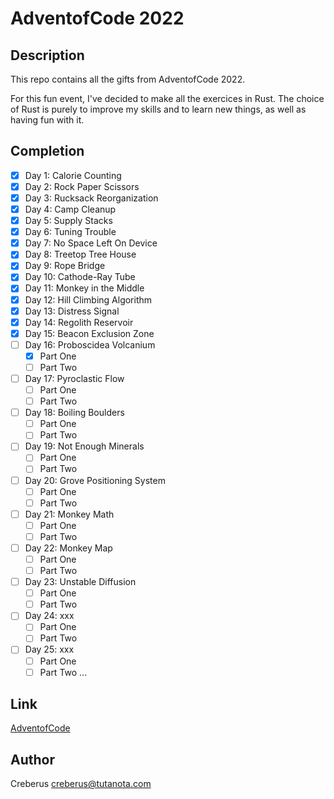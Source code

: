 # AdventofCode 2022

## Description

This repo contains all the gifts from AdventofCode 2022.

For this fun event, I've decided to make all the exercices in Rust.
The choice of Rust is purely to improve my skills and to learn new things, as well as having fun with it.

## Completion

- [x] Day 1: Calorie Counting
- [x] Day 2: Rock Paper Scissors
- [x] Day 3: Rucksack Reorganization
- [x] Day 4: Camp Cleanup
- [x] Day 5: Supply Stacks
- [x] Day 6: Tuning Trouble
- [x] Day 7: No Space Left On Device
- [x] Day 8: Treetop Tree House
- [x] Day 9: Rope Bridge
- [x] Day 10: Cathode-Ray Tube
- [x] Day 11: Monkey in the Middle
- [x] Day 12: Hill Climbing Algorithm
- [x] Day 13: Distress Signal
- [x] Day 14: Regolith Reservoir
- [x] Day 15: Beacon Exclusion Zone
- [ ] Day 16: Proboscidea Volcanium
    - [x] Part One
    - [ ] Part Two
- [ ] Day 17: Pyroclastic Flow
    - [ ] Part One
    - [ ] Part Two
- [ ] Day 18: Boiling Boulders
    - [ ] Part One
    - [ ] Part Two
- [ ] Day 19: Not Enough Minerals
    - [ ] Part One
    - [ ] Part Two
- [ ] Day 20: Grove Positioning System
    - [ ] Part One
    - [ ] Part Two
- [ ] Day 21: Monkey Math
    - [ ] Part One
    - [ ] Part Two
- [ ] Day 22: Monkey Map
    - [ ] Part One
    - [ ] Part Two
- [ ] Day 23: Unstable Diffusion
    - [ ] Part One
    - [ ] Part Two
- [ ] Day 24: xxx
    - [ ] Part One
    - [ ] Part Two
- [ ] Day 25: xxx
    - [ ] Part One
    - [ ] Part Two
...

## Link
[AdventofCode](https://adventofcode.com/2022)

## Author
Creberus <creberus@tutanota.com>

